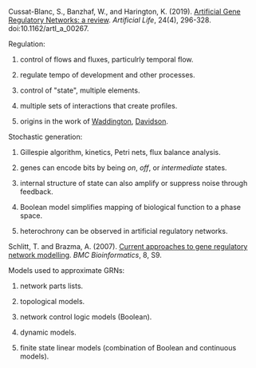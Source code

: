 Cussat-Blanc, S., Banzhaf, W., and Harington, K. (2019). [Artificial Gene Regulatory Networks: a review](https://www.researchgate.net/publication/330646881_Artificial_Gene_Regulatory_Networks-A_Review). _Artificial Life_, 24(4), 296-328. doi:10.1162/artl_a_00267.

Regulation:  

1) control of flows and fluxes, particulrly temporal flow.

2) regulate tempo of development and other processes.

3) control of "state", multiple elements.

4) multiple sets of interactions that create profiles.

5) origins in the work of [Waddington](https://en.wikipedia.org/wiki/C._H._Waddington), [Davidson](https://en.wikipedia.org/wiki/Eric_H._Davidson).

Stochastic generation:  

1) Gillespie algorithm, kinetics, Petri nets, flux balance analysis.

2) genes can encode bits by being _on_, _off_, or _intermediate_ states.

3) internal structure of state can also amplify or suppress noise through feedback.

4) Boolean model simplifies mapping of biological function to a phase space.

5) heterochrony can be observed in artificial regulatory networks.

Schlitt, T. and Brazma, A. (2007). [Current approaches to gene regulatory network modelling](https://bmcbioinformatics.biomedcentral.com/articles/10.1186/1471-2105-8-S6-S9). _BMC Bioinformatics_, 8, S9.

Models used to approximate GRNs:

1) network parts lists.

2) topological models.

3) network control logic models (Boolean).

4) dynamic models.

5) finite state linear models (combination of Boolean and continuous models).
